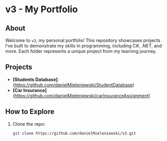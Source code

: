 # v3 - My Portfolio

## About
Welcome to `v3`, my personal portfolio! This repository showcases projects I’ve built to demonstrate my skills in programming, including C#, .NET, and more. Each folder represents a unique project from my learning journey.

## Projects
- **[Students Database]**:(https://github.com/danielMieleniewski/StudentDatabase)
- **[Car Insurance]**(https://github.com/danielMieleniewski/carInsuranceAssignment)


## How to Explore
1. Clone the repo:
   ```bash
   git clone https://github.com/danielMieleniewski/v3.git
